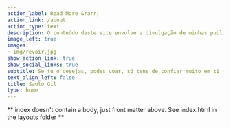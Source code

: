 ```yaml
---
action_label: Read More &rarr;
action_link: /about
action_type: text
description: O conteúdo deste site envolve a divulgação de minhas publicações científicas, artigos de opinião e projetos na área de ciência de dados utilizando linguagem R.
image_left: true
images:
- img/revoir.jpg
show_action_link: true
show_social_links: true
subtitle: Se tu o desejas, podes voar, só tens de confiar muito em ti (Steve Jobs)
text_align_left: false
title: Saulo Gil
type: home
---
```


** index doesn't contain a body, just front matter above.
See index.html in the layouts folder **
